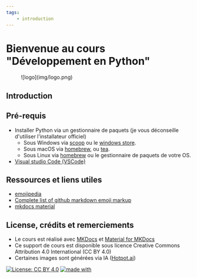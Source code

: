 ```yaml
---
tags:
    - introduction
---
```


# Bienvenue au cours "Développement en Python"

<figure markdown>
  ![logo](img/logo.png)
</figure>

## Introduction

## Pré-requis

-   Installer Python via un gestionnaire de paquets (je vous déconseille d'utiliser l'installateur officiel)
    -   Sous Windows via [scoop](https://scoop.sh/#/) ou le [windows store](https://apps.microsoft.com/store/search?publisher=Python%20Software%20Foundation).
    -   Sous macOS via [homebrew](https://brew.sh/), ou [tea](https://tea.xyz/).
    -   Sous Linux via [homebrew](https://brew.sh/) ou le gestionnaire de paquets de votre OS.
-   [Visual studio Code (VSCode)](https://code.visualstudio.com/)

## Ressources et liens utiles

-   [emojipedia](https://emojipedia.org/)
-   [Complete list of github markdown emoji markup](https://gist.github.com/rxaviers/7360908)
-   [mkdocs material](https://squidfunk.github.io/mkdocs-material)

## License, crédits et remerciements

-   Le cours est réalisé avec [MKDocs](https://www.mkdocs.org/) et [Material for MKDocs](https://squidfunk.github.io/mkdocs-material/)
-   Ce support de cours est disponible sous licence Creative Commons Attribution 4.0 International (CC BY 4.0)
-   Certaines images sont générées via IA ([Hotpot.ai](https://hotpot.ai/art-generator))

[![License: CC BY 4.0](https://img.shields.io/badge/License-CC_BY_4.0-lightgrey.svg)](https://creativecommons.org/licenses/by/4.0/)
[![made with](https://img.shields.io/badge/made%20with-mkdocs%20material-yellowgreen)](https://squidfunk.github.io/mkdocs-material/)

